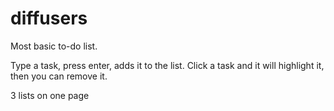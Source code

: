 # diffusers

Most basic to-do list.

Type a task, press enter, adds it to the list. 
Click a task and it will highlight it, then you can remove it.

3 lists on one page
